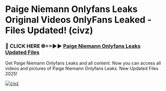 # Paige Niemann Onlyfans Leaks Original Videos 0nlyFans Leaked - Files Updated! (civz)

<h3>🔴 CLICK HERE 🌐==►► <a href="https://tinyurl.com/ms9xzufz" rel="nofollow">Paige Niemann Onlyfans Leaks Updated Files</a></h3>

Get Paige Niemann Onlyfans Leaks and all content. Now you can access all videos and pictures of Paige Niemann Onlyfans Leaks. New Updated Files 2025!

[![civz](https://i.imgur.com/PQ7UWWw.gif)](https://tinyurl.com/ms9xzufz)
